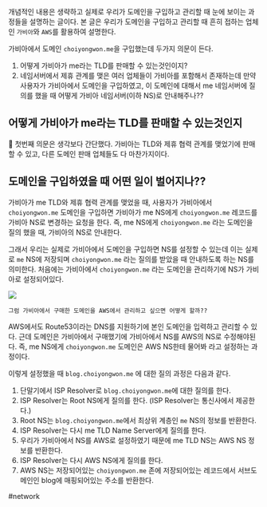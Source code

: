 
개념적인 내용은 생략하고 실제로 우리가 도메인을 구입하고 관리할 때 눈에 보이는 과정들을 설명하는 글이다.
본 글은 우리가 도메인을 구입하고 관리할 때 흔히 접하는 업체인 `가비아`와 `AWS`를 활용하여 설명한다.

가비아에서 도메인 `choiyongwon.me`을 구입했는데 두가지 의문이 든다. 

1. 어떻게 가비아가 me라는 TLD를 판매할 수 있는것인이지?   
2. 네임서버에서 제휴 관계를 맺은 여러 업체들이 가비아를 포함해서 존재하는데 만약 사용자가 가비아에서 도메인을 구입하였고, 이 도메인에 대해서 me 네임서버에 질의를 했을 때 어떻게 가비아 네임서버(이하 NS)로 안내해주나??


## 어떻게 가비아가 me라는 TLD를 판매할 수 있는것인지

첫번째 의문은 생각보다 간단했다. 가비아는 TLD와 제휴 협력 관계를 맺었기에 판매 할 수 있고, 다른 도메인 판매 업체들도 다 마찬가지이다.  

## 도메인을 구입하였을 때 어떤 일이 벌어지나??

가비아가 me TLD와 제휴 협력 관계를 맺었을 때, 사용자가 가비아에서 `choiyongwon.me` 도메인을 구입하면 가비아가 me NS에게 `choiyongwon.me` 레코드를 가비아 NS로 변경하는 요청을 한다. 즉, me NS에게 `choiyongwon.me` 라는 도메인을 질의 했을 때, 가비아의 NS로 안내한다.  

그래서 우리는 실제로 가비아에서 도메인을 구입하면 NS를 설정할 수 있는데 이는 실제로 `me` NS에 저장되며 `choiyongwon.me` 라는 질의를 받았을 때 안내하도록 하는 NS를 의미한다. 처음에는 가비아에서 `choiyongwon.me` 라는 도메인을 관리하기에 NS가 가비아로 설정되어있다.

![](https://i.imgur.com/rCszfdF.png)

`그럼 가비아에서 구매한 도메인을 AWS에서 관리하고 싶으면 어떻게 할까??`  

AWS에서도 Route53이라는 DNS를 지원하기에 본인 도메인을 입력하고 관리할 수 있다.  근데 도메인은 가비아에서 구매했기에 가비아에서 NS를 AWS의 NS로 수정해야된다. 즉, me NS에게 `choiyongwon.me` 도메인은 AWS NS한테 물어봐 라고 설정하는 과정이다.

이렇게 설정했을 때 `blog.choiyongwon.me` 에 대한 질의 과정은 다음과 같다.
1. 단말기에서 ISP Resolver로 `blog.choiyongwon.me`에 대한 질의를 한다.
2. ISP Resolver는 Root NS에게 질의를 한다. (ISP Resolver는 통신사에서 제공한다.)
3. Root NS는 `blog.choiyongwon.me`에서 최상위 계층인 `me` NS의 정보를 반환한다.
4. ISP Resolver는 다시 me TLD Name Server에게 질의를 한다. 
5. 우리가 가비아에서 NS를 AWS로 설정하였기 때문에 me TLD NS는 AWS NS 정보를 반환한다.
6. ISP Resolver는 다시 AWS NS에게 질의를 한다.
7. AWS NS는 저장되어있는 `choiyongwon.me` 존에 저장되어있는 레코드에서 서브도메인인 blog에 매핑되어있는 주소를 반환한다.


#network
